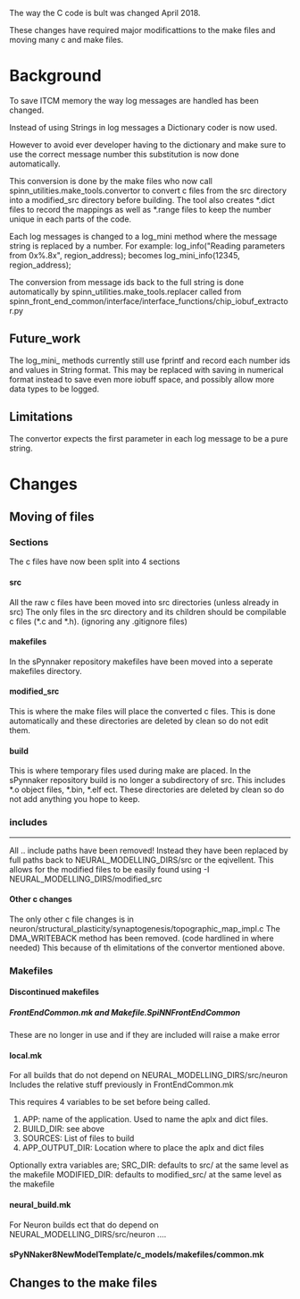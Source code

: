 The way the C code is bult was changed April 2018.

These changes have required major modificattions to the make files and moving many c and make files.

Background
==========

To save ITCM memory the way log messages are handled has been changed.

Instead of using Strings in log messages a Dictionary coder is now used.

However to avoid ever developer having to the dictionary and make sure to use the correct message number this substitution is now done automatically.

This conversion is done by the make files who now call spinn_utilities.make_tools.convertor to convert c files from the src directory into a modified_src directory before building.
The tool also creates *.dict files to record the mappings as well as *.range files to keep the number unique in each parts of the code.

Each log messages is changed to a log_mini method where the message string is replaced by a number.
For example:
    log_info("Reading parameters from 0x%.8x", region_address);
becomes
    log_mini_info(12345, region_address);

The conversion from message ids back to the full string is done automatically by spinn_utilities.make_tools.replacer called from spinn_front_end_common/interface/interface_functions/chip_iobuf_extractor.py

Future_work
-----------
The log_mini_ methods currently still use fprintf and record each number ids and values in String format. This may be replaced with saving in numerical format instead to save even more iobuff space, and possibly allow more data types to be logged.

Limitations
-----------
The convertor expects the first parameter in each log message to be a pure string. 

Changes
=======

Moving of files
---------------
### Sections

The c files have now been split into 4 sections

#### src
All the raw c files have been moved into src directories (unless already in src)
The only files in the src directory and its children should be compilable c files (*.c and *.h).
(ignoring any .gitignore files)

#### makefiles
In the sPynnaker repository makefiles have been moved into a seperate makefiles directory.

#### modified_src
This is where the make files will place the converted c files.
This is done automatically and these directories are deleted by clean so do not edit them.

#### build
This is where temporary files used during make are placed.
In the sPynnaker repository build is no longer a subdirectory of src. 
This includes *.o object files, *.bin, *.elf ect.
These directories are deleted by clean so do not add anything you hope to keep. 

### includes
----------
All .. include paths have been removed!
Instead they have been replaced by full paths back to NEURAL_MODELLING_DIRS/src or the eqivellent.
This allows for the modified files to be easily found using -I NEURAL_MODELLING_DIRS/modified_src

#### Other c changes
The only other c file changes is in neuron/structural_plasticity/synaptogenesis/topographic_map_impl.c
The DMA_WRITEBACK method has been removed. (code hardlined in where needed)
This because of th elimitations of the convertor mentioned above.

### Makefiles

#### Discontinued makefiles
##### FrontEndCommon.mk and Makefile.SpiNNFrontEndCommon
These are no longer in use and if they are included will raise a make error

#### local.mk
For all builds that do not depend on NEURAL_MODELLING_DIRS/src/neuron
Includes the relative stuff previously in FrontEndCommon.mk

This requires 4 variables to be set before being called.
1. APP: name of the application. Used to name the aplx and dict files.
2. BUILD_DIR: see above
3. SOURCES: List of files to build
4. APP_OUTPUT_DIR: Location where to place the aplx and dict files

Optionally extra variables are;
SRC_DIR: defaults to src/ at the same level as the makefile 
MODIFIED_DIR:  defaults to modified_src/ at the same level as the makefile

####  neural_build.mk
For Neuron builds ect that do depend on NEURAL_MODELLING_DIRS/src/neuron
....

#### sPyNNaker8NewModelTemplate/c_models/makefiles/common.mk











Changes to the make files
-------------------------







 
